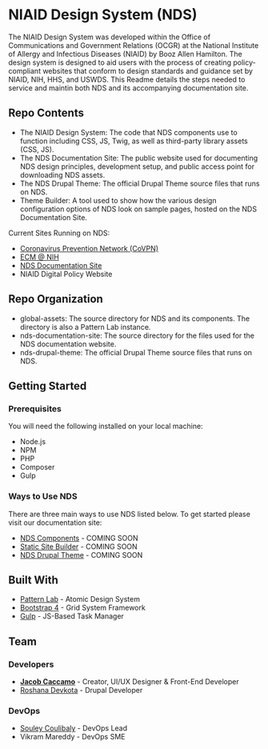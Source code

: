# NIAID Design System (NDS)

The NIAID Design System was developed within the Office of Communications and Government Relations (OCGR) at the National Institute of Allergy and Infectious Diseases (NIAID) by Booz Allen Hamilton. The design system is designed to aid users with the process of creating policy-compliant websites that conform to design standards and guidance set by NIAID, NIH, HHS, and USWDS. This Readme details the steps needed to service and maintin both NDS and its accompanying documentation site.

## Repo Contents
* The NIAID Design System: The code that NDS components use to function including CSS, JS, Twig, as well as third-party library assets (CSS, JS).
* The NDS Documentation Site: The public website used for documenting NDS design principles, development setup, and public access point for downloading NDS assets.
* The NDS Drupal Theme: The official Drupal Theme source files that runs on NDS.
* Theme Builder: A tool used to show how the various design configuration options of NDS look on sample pages, hosted on the NDS Documentation Site.

Current Sites Running on NDS:
* [Coronavirus Prevention Network (CoVPN)](https://coronaviruspreventionnetwork.org)
* [ECM @ NIH](https://ecm.nih.gov/)
* [NDS Documentation Site](http://ids-theme-builder.niaid.nih.gov.s3-website-us-east-1.amazonaws.com/)
* NIAID Digital Policy Website

## Repo Organization

* global-assets: The source directory for NDS and its components. The directory is also a Pattern Lab instance.
* nds-documentation-site: The source directory for the files used for the NDS documentation website.
* nds-drupal-theme: The official Drupal Theme source files that runs on NDS.

## Getting Started

### Prerequisites

You will need the following installed on your local machine:

* Node.js
* NPM
* PHP
* Composer
* Gulp

### Ways to Use NDS
There are three main ways to use NDS listed below. To get started please visit our documentation site:
* [NDS Components](#) - COMING SOON
* [Static Site Builder](#) - COMING SOON
* [NDS Drupal Theme](#) - COMING SOON

## Built With

* [Pattern Lab](https://patternlab.io/) - Atomic Design System
* [Bootstrap 4](https://getbootstrap.com/) - Grid System Framework
* [Gulp](https://gulpjs.com/) - JS-Based Task Manager

## Team

### Developers
* [**Jacob Caccamo**](https://github.com/caccamojr) - Creator, UI/UX Designer & Front-End Developer
* [Roshana Devkota](https://github.com/roshana-devkota-nih) - Drupal Developer

### DevOps
* [Souley Coulibaly](https://github.com/souleyNIAID) - DevOps Lead
* Vikram Mareddy - DevOps SME